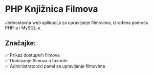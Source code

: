 # PHP Knjižnica Filmova  
Jednostavna web aplikacija za upravljanje filmovima, izrađena pomoću PHP-a i MySQL-a.

## Značajke:  
✅ Prikaz dostupnih filmova  
✅ Dodavanje filmova u favorite  
✅ Administratorski panel za upravljanje filmovima  
